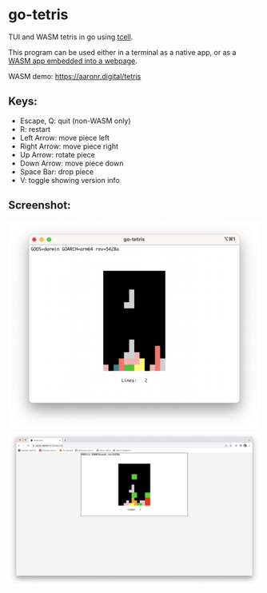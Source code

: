 # go-tetris

TUI and WASM tetris in go using [tcell](https://github.com/gdamore/tcell).

This program can be used either in a terminal as a native app, or as a [WASM app embedded into a webpage](https://github.com/gdamore/tcell/blob/main/README-wasm.md).

WASM demo: https://aaronr.digital/tetris

## Keys:

- Escape, Q: quit (non-WASM only)
- R: restart
- Left Arrow: move piece left
- Right Arrow: move piece right
- Up Arrow: rotate piece
- Down Arrow: move piece down
- Space Bar: drop piece
- V: toggle showing version info

## Screenshot:

![go-tetris-native](go-tetris-native.png)
![go-tetris-wasm](go-tetris-wasm.png)
